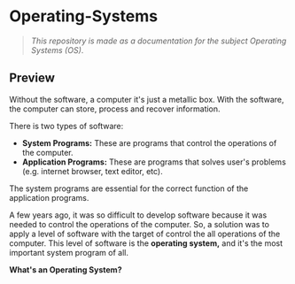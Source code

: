 # Operating-Systems

> *This repository is made as a documentation for the subject Operating Systems (OS)*.

## Preview

Without the software, a computer it's just a metallic box. With the software, the computer can store, process and recover information.

There is two types of software:
- **System Programs:** These are programs that control the operations of the computer.
- **Application Programs:** These are programs that solves user's problems (e.g. internet browser, text editor, etc).

The system programs are essential for the correct function of the application programs. 

A few years ago, it was so difficult to develop software because it was needed to control the operations of the computer. So, a solution was to apply a level of software with the target of control the all operations of the computer. This level of software is the **operating system,** and it's the most important system program of all.

**What's an Operating System?**


